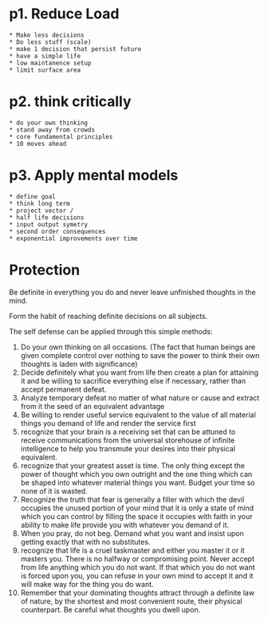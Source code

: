 # p1. Reduce Load
    * Make less decisions
    * Do less stuff (scale)
    * make 1 decision that persist future
    * have a simple life
    * low maintanence setup
    * limit surface area

# p2. think critically
    * do your own thinking
    * stand away from crowds
    * core fundamental principles
    * 10 moves ahead

# p3. Apply mental models
    * define goal
    * think long term
    * project vector / 
    * half life decisions
    * input output symetry
    * second order consequences
    * exponential improvements over time


#  Protection

Be definite in everything you do and never leave unfinished thoughts in the mind. 

Form the habit of reaching definite decisions on all subjects. 

 The self defense can be applied through this simple methods:
 
 1. Do your own thinking on all occasions. (The fact that human beings are given complete control over nothing to save the power to think their own thoughts is laden with significance)
 2. Decide definitely what you want from life then create a plan for attaining it and be willing to sacrifice everything else if necessary, rather than accept permanent defeat.
 3. Analyze temporary defeat no matter of what nature or cause and extract from it the seed of an equivalent advantage
 4. Be willing to render useful service equivalent to the value of all material things you demand of life and render the service first
 5. recognize that your brain is a receiving set that can be attuned to receive communications from the universal storehouse of infinite intelligence to help you transmute your desires into their physical equivalent.
 6. recognize that your greatest asset is time. The only thing except the power of thought which you own outright and the one thing which can be shaped into whatever material things you want. Budget your time so none of it is wasted.
 7. Recognize the truth that fear is generally a filler with which the devil occupies the unused portion of your mind that it is only a state of mind which you can control by filling the space it occupies with faith in your ability to make life provide you with whatever you demand of it.
 8. When you pray, do not beg. Demand what you want and insist upon getting exactly that with no substitutes.
 9. recognize that life is a cruel taskmaster and either you master it or it masters you. There is no halfway or compromising point. Never accept from life anything which you do not want. If that which you do not want is forced upon you, you can refuse in your own mind to accept it and it will make way for the thing you do want.
 10. Remember that your dominating thoughts attract through a definite law of nature, by the shortest and most convenient route, their physical counterpart. Be careful what thoughts you dwell upon.

